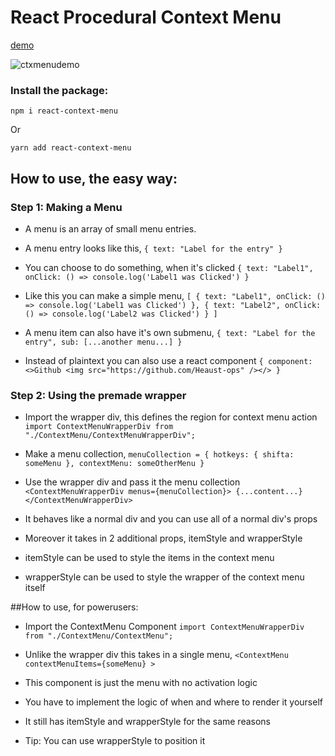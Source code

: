 # React Procedural Context Menu

[demo](https://rpcm.netlify.app/)

![ctxmenudemo](https://user-images.githubusercontent.com/54670936/217388273-066c9dc6-a065-42f6-9f70-deec1f72fb5e.gif)

### Install the package:

`npm i react-context-menu`

Or

`yarn add react-context-menu`

## How to use, the easy way:

### Step 1: Making a Menu

- A menu is an array of small menu entries.

- A menu entry looks like this,
  `{ text: "Label for the entry" }`

- You can choose to do something, when it's clicked
  `{ text: "Label1", onClick: () => console.log('Label1 was Clicked') }`

- Like this you can make a simple menu,
  `[ { text: "Label1", onClick: () => console.log('Label1 was Clicked') }, { text: "Label2", onClick: () => console.log('Label2 was Clicked') } ]`

- A menu item can also have it's own submenu,
  `{ text: "Label for the entry", sub: [...another menu...] }`

- Instead of plaintext you can also use a react component
  `{ component: <>Github <img src="https://github.com/Heaust-ops" /></> }`

### Step 2: Using the premade wrapper

- Import the wrapper div, this defines the region for context menu action
  `import ContextMenuWrapperDiv from "./ContextMenu/ContextMenuWrapperDiv";`

- Make a menu collection,
  `menuCollection = { hotkeys: { shifta: someMenu }, contextMenu: someOtherMenu }`

- Use the wrapper div and pass it the menu collection
  `<ContextMenuWrapperDiv menus={menuCollection}> {...content...} </ContextMenuWrapperDiv>`

- It behaves like a normal div and you can use all of a normal div's props

- Moreover it takes in 2 additional props, itemStyle and wrapperStyle

- itemStyle can be used to style the items in the context menu

- wrapperStyle can be used to style the wrapper of the context menu itself

##How to use, for powerusers:

- Import the ContextMenu Component
  `import ContextMenuWrapperDiv from "./ContextMenu/ContextMenu";`

- Unlike the wrapper div this takes in a single menu,
  `<ContextMenu contextMenuItems={someMenu} >`

- This component is just the menu with no activation logic

- You have to implement the logic of when and where to render it yourself

- It still has itemStyle and wrapperStyle for the same reasons

- Tip: You can use wrapperStyle to position it
